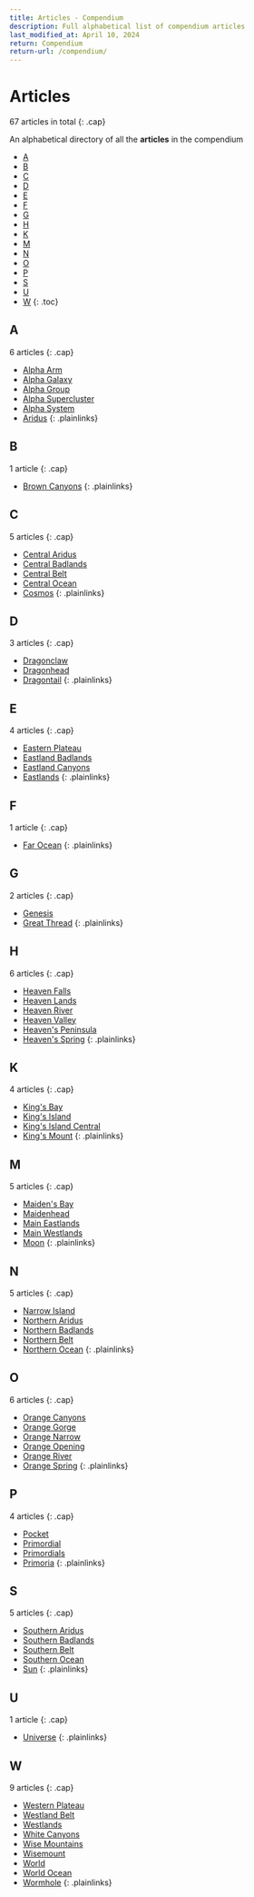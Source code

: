 ```yaml
---
title: Articles - Compendium
description: Full alphabetical list of compendium articles
last_modified_at: April 10, 2024
return: Compendium
return-url: /compendium/
---
```


# Articles
67 articles in total
{: .cap}

An alphabetical directory of all the **articles** in the compendium

- [A](#a)
- [B](#b)
- [C](#c)
- [D](#d)
- [E](#e)
- [F](#f)
- [G](#g)
- [H](#h)
- [K](#k)
- [M](#m)
- [N](#n)
- [O](#o)
- [P](#p)
- [S](#s)
- [U](#u)
- [W](#w)
{: .toc}

## A
6 articles
{: .cap}

- [Alpha Arm](/compendium/locations/alpha-arm/)
- [Alpha Galaxy](/compendium/locations/alpha-galaxy/)
- [Alpha Group](/compendium/locations/alpha-group/)
- [Alpha Supercluster](/compendium/locations/alpha-supercluster/)
- [Alpha System](/compendium/locations/alpha-system/)
- [Aridus](/compendium/locations/aridus/)
{: .plainlinks}

## B
1 article
{: .cap}

- [Brown Canyons](/compendium/locations/white-canyons/)
{: .plainlinks}

## C
5 articles
{: .cap}

- [Central Aridus](/compendium/locations/central-aridus/)
- [Central Badlands](/compendium/locations/central-badlands/)
- [Central Belt](/compendium/locations/central-belt/)
- [Central Ocean](/compendium/locations/central-ocean/)
- [Cosmos](/compendium/locations/cosmos/)
{: .plainlinks}

## D
3 articles
{: .cap}

- [Dragonclaw](/compendium/locations/dragonclaw/)
- [Dragonhead](/compendium/locations/dragonhead/)
- [Dragontail](/compendium/locations/dragontail/)
{: .plainlinks}

## E
4 articles
{: .cap}

- [Eastern Plateau](/compendium/locations/eastern-plateau/)
- [Eastland Badlands](/compendium/locations/eastland-badlands/)
- [Eastland Canyons](/compendium/locations/eastland-canyons/)
- [Eastlands](/compendium/locations/eastlands/)
{: .plainlinks}

## F
1 article
{: .cap}

- [Far Ocean](/compendium/locations/far-ocean/)
{: .plainlinks}

## G
2 articles
{: .cap}

- [Genesis](/compendium/events/genesis/)
- [Great Thread](/compendium/locations/great-thread/)
{: .plainlinks}

## H
6 articles
{: .cap}

- [Heaven Falls](/compendium/locations/heaven-falls/)
- [Heaven Lands](/compendium/locations/heaven-lands/)
- [Heaven River](/compendium/locations/heaven-river/)
- [Heaven Valley](/compendium/locations/heaven-valley/)
- [Heaven's Peninsula](/compendium/locations/heavens-peninsula/)
- [Heaven's Spring](/compendium/locations/heavens-spring/)
{: .plainlinks}

## K
4 articles
{: .cap}

- [King's Bay](/compendium/locations/kings-bay/)
- [King's Island](/compendium/locations/kings-island/)
- [King's Island Central](/compendium/locations/kings-island-central/)
- [King's Mount](/compendium/locations/kings-mount/)
{: .plainlinks}

## M
5 articles
{: .cap}

- [Maiden's Bay](/compendium/locations/maidens-bay/)
- [Maidenhead](/compendium/locations/maidenhead/)
- [Main Eastlands](/compendium/locations/main-eastlands/)
- [Main Westlands](/compendium/locations/main-westlands/)
- [Moon](/compendium/locations/moon/)
{: .plainlinks}

## N
5 articles
{: .cap}

- [Narrow Island](/compendium/locations/narrow-island/)
- [Northern Aridus](/compendium/locations/northern-aridus/)
- [Northern Badlands](/compendium/locations/northern-badlands/)
- [Northern Belt](/compendium/locations/northern-belt/)
- [Northern Ocean](/compendium/locations/northern-ocean/)
{: .plainlinks}

## O
6 articles
{: .cap}

- [Orange Canyons](/compendium/locations/orange-canyons/)
- [Orange Gorge](/compendium/locations/orange-gorge/)
- [Orange Narrow](/compendium/locations/orange-narrow/)
- [Orange Opening](/compendium/locations/orange-opening/)
- [Orange River](/compendium/locations/orange-river/)
- [Orange Spring](/compendium/locations/orange-spring/)
{: .plainlinks}

## P
4 articles
{: .cap}

- [Pocket](/compendium/locations/pocket/)
- [Primordial](/compendium/creatures/primordial/)
- [Primordials](/compendium/life/primordials/)
- [Primoria](/compendium/locations/primoria/)
{: .plainlinks}

## S
5 articles
{: .cap}

- [Southern Aridus](/compendium/locations/southern-aridus/)
- [Southern Badlands](/compendium/locations/southern-badlands/)
- [Southern Belt](/compendium/locations/southern-belt/)
- [Southern Ocean](/compendium/locations/southern-ocean/)
- [Sun](/compendium/locations/sun/)
{: .plainlinks}

## U
1 article
{: .cap}

- [Universe](/compendium/locations/universe/)
{: .plainlinks}

## W
9 articles
{: .cap}

- [Western Plateau](/compendium/locations/western-plateau/)
- [Westland Belt](/compendium/locations/westland-belt/)
- [Westlands](/compendium/locations/westlands/)
- [White Canyons](/compendium/locations/white-canyons/)
- [Wise Mountains](/compendium/locations/wise-mountains/)
- [Wisemount](/compendium/locations/wisemount/)
- [World](/compendium/locations/world/)
- [World Ocean](/compendium/locations/world-ocean/)
- [Wormhole](/compendium/physics/wormhole/)
{: .plainlinks}